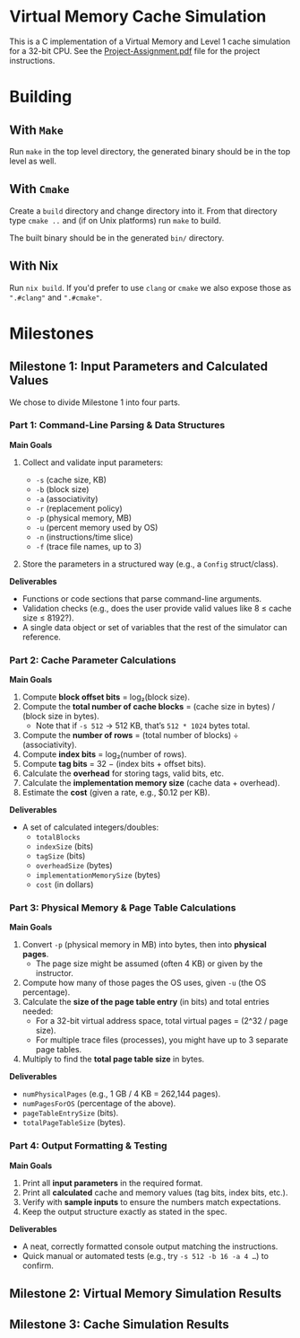# Virtual Memory Cache Simulation

This is a C implementation of a Virtual Memory and Level 1 cache simulation for a 32-bit CPU. See the [Project-Assignment.pdf](./docs/Project-Assignment.pdf) file for the project instructions.

# Building

## With `Make`

Run `make` in the top level directory, the generated binary should be in the top level as well.


## With `Cmake`

Create a `build` directory and change directory into it. From that directory type `cmake ..` and (if on Unix platforms) run `make` to build.

The built binary should be in the generated `bin/` directory.

## With Nix

Run `nix build`. If you'd prefer to use `clang` or `cmake` we also expose those as `".#clang"` and `".#cmake"`.

# Milestones

## Milestone 1: Input Parameters and Calculated Values

We chose to divide Milestone 1 into four parts.

### Part 1: Command-Line Parsing & Data Structures

**Main Goals**

1. Collect and validate input parameters:

   - `-s` (cache size, KB)
   - `-b` (block size)
   - `-a` (associativity)
   - `-r` (replacement policy)
   - `-p` (physical memory, MB)
   - `-u` (percent memory used by OS)
   - `-n` (instructions/time slice)
   - `-f` (trace file names, up to 3)

2. Store the parameters in a structured way (e.g., a `Config` struct/class).

**Deliverables**

- Functions or code sections that parse command-line arguments.
- Validation checks (e.g., does the user provide valid values like 8 ≤ cache size ≤ 8192?).
- A single data object or set of variables that the rest of the simulator can reference.

### Part 2: Cache Parameter Calculations

**Main Goals**

1.  Compute **block offset bits** = log₂(block size).
2.  Compute the **total number of cache blocks** = (cache size in bytes) / (block size in bytes).
    - Note that if `-s 512` → 512 KB, that’s `512 * 1024` bytes total.
3.  Compute the **number of rows** = (total number of blocks) ÷ (associativity).
4.  Compute **index bits** = log₂(number of rows).
5.  Compute **tag bits** = 32 − (index bits + offset bits).
6.  Calculate the **overhead** for storing tags, valid bits, etc.
7.  Calculate the **implementation memory size** (cache data + overhead).
8.  Estimate the **cost** (given a rate, e.g., $0.12 per KB).

**Deliverables**

- A set of calculated integers/doubles:
  - `totalBlocks`
  - `indexSize` (bits)
  - `tagSize` (bits)
  - `overheadSize` (bytes)
  - `implementationMemorySize` (bytes)
  - `cost` (in dollars)

### Part 3: Physical Memory & Page Table Calculations

**Main Goals**

1.  Convert `-p` (physical memory in MB) into bytes, then into **physical pages**.
    - The page size might be assumed (often 4 KB) or given by the instructor.
2.  Compute how many of those pages the OS uses, given `-u` (the OS percentage).
3.  Calculate the **size of the page table entry** (in bits) and total entries needed:
    - For a 32-bit virtual address space, total virtual pages = (2^32 / page size).
    - For multiple trace files (processes), you might have up to 3 separate page tables.
4.  Multiply to find the **total page table size** in bytes.

**Deliverables**

- `numPhysicalPages` (e.g., 1 GB / 4 KB = 262,144 pages).
- `numPagesForOS` (percentage of the above).
- `pageTableEntrySize` (bits).
- `totalPageTableSize` (bytes).

### Part 4: Output Formatting & Testing

**Main Goals**

1.  Print all **input parameters** in the required format.
2.  Print all **calculated** cache and memory values (tag bits, index bits, etc.).
3.  Verify with **sample inputs** to ensure the numbers match expectations.
4.  Keep the output structure exactly as stated in the spec.

**Deliverables**

- A neat, correctly formatted console output matching the instructions.
- Quick manual or automated tests (e.g., try `-s 512 -b 16 -a 4 …`) to confirm.

## Milestone 2: Virtual Memory Simulation Results

## Milestone 3: Cache Simulation Results
